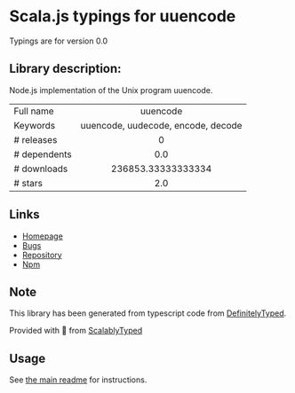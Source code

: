 
# Scala.js typings for uuencode

Typings are for version 0.0

## Library description:
Node.js implementation of the Unix program uuencode.

|                    |                 |
| ------------------ | :-------------: |
| Full name          | uuencode |
| Keywords           | uuencode, uudecode, encode, decode |
| # releases         | 0 |
| # dependents       | 0.0 |
| # downloads        | 236853.33333333334 |
| # stars            | 2.0 |

## Links
- [Homepage](https://github.com/zacbarton/node-uuencode#readme)
- [Bugs](https://github.com/zacbarton/node-uuencode/issues)
- [Repository](https://github.com/zacbarton/node-uuencode)
- [Npm](https://www.npmjs.com/package/uuencode)
    


## Note
This library has been generated from typescript code from [DefinitelyTyped](https://definitelytyped.org).

Provided with :purple_heart: from [ScalablyTyped](https://github.com/oyvindberg/ScalablyTyped)

## Usage
See [the main readme](../../readme.md) for instructions.



